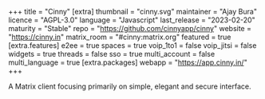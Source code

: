 +++
title = "Cinny"
[extra]
thumbnail = "cinny.svg"
maintainer = "Ajay Bura"
licence = "AGPL-3.0"
language = "Javascript"
last_release = "2023-02-20"
maturity = "Stable"
repo = "https://github.com/cinnyapp/cinny"
website = "https://cinny.in"
matrix_room = "#cinny:matrix.org"
featured = true
[extra.features]
e2ee = true
spaces = true
voip_1to1 = false
voip_jitsi = false
widgets = true
threads = false
sso = true
multi_account = false
multi_language = true
[extra.packages]
webapp = "https://app.cinny.in/"
+++

A Matrix client focusing primarily on simple, elegant and secure interface.
